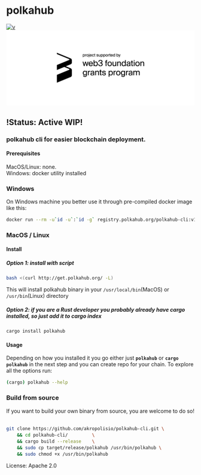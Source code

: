 # polkahub

[![v](https://img.shields.io/crates/v/polkahub)](https://github.com/akropolisio/polkahub-cli)
![Web3 sponsored](https://github.com/akropolisio/polkahub-cli/blob/master/img/web3_foundation_grants_badge_black.png "Project supported by web3 foundation grants program")
## !Status: Active WIP!
### polkahub cli for easier blockchain deployment.

#### Prerequisites
MacOS/Linux: none. </br>
Windows: docker utility installed

### **Windows**
On Windows machine you better use it through pre-compiled docker image like this:
```bash
docker run --rm -u`id -u`:`id -g` registry.polkahub.org/polkahub-cli:v1 <action> [ARGS]
```

### **MacOS / Linux**
#### Install
##### Option 1: install with script
```bash
bash <(curl http://get.polkahub.org/ -L)
```
This will install polkahub binary in your `/usr/local/bin`(MacOS) or `/usr/bin`(Linux) directory

##### Option 2: if you are a Rust developer you probably already have cargo installed, so just add it to cargo index

```bash
cargo install polkahub
```

#### Usage
Depending on how you installed it you go either just **`polkahub`** or **`cargo polkahub`** in the next step
and you can create repo for your chain.
To explore all the options run:

```bash
(cargo) polkahub --help
```

### Build from source
If you want to build your own binary from source, you are welcome to do so!

```bash

git clone https://github.com/akropolisio/polkahub-cli.git \
    && cd polkahub-cli/         \
    && cargo build --release    \
    && sudo cp target/release/polkahub /usr/bin/polkahub \
    && sudo chmod +x /usr/bin/polkahub

```






License: Apache 2.0
